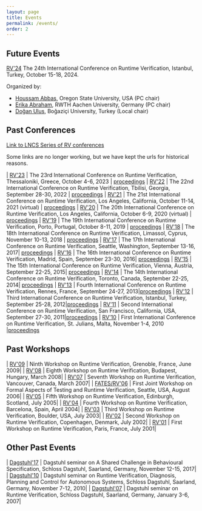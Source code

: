 ```yaml
---
layout: page
title: Events 
permalink: /events/
order: 2
---
```



<h2>Future Events </h2>

[RV'24](https://bouncmpe.github.io/rv24) The 24th International Conference on Runtime Verification, Istanbul, Turkey, October 15-18, 2024.

Organized by: 

- [Houssam Abbas](http://www.houssamabbas.com), Oregon State University, USA (PC chair)
- [Erika Abraham](https://ths.rwth-aachen.de/people/erika-abraham), RWTH Aachen University, Germany  (PC chair)
- [Doğan Ulus](https://github.com/doganulus), Boğaziçi University, Turkey (Local chair)

<h2>Past Conferences</h2>

[Link to LNCS Series of RV conferences](https://link.springer.com/conference/rv)

Some links are no longer working, but we have kept the urls for historical reasons.


| [RV'23](https://rv23.csd.auth.gr) | The 23rd International Conference on Runtime Verification, Thessaloniki, Greece, October 4-6, 2023 | [proceedings](https://link.springer.com/book/10.1007/978-3-031-44267-4)
| [RV'22](https://rv22.gitlab.io/) | The 22nd International Conference on Runtime Verification, Tbilisi, Georgia, September 28-30, 2022 | [proceedings](https://link.springer.com/book/10.1007/978-3-031-17196-3)
| [RV'21](https://uva-mcps-lab.github.io/RV21) | The 21st International Conference on Runtime Verification, Los Angeles, California, October 11-14, 2021 (virtual) | [proceedings](https://link.springer.com/book/10.1007/978-3-030-88494-9)
| [RV'20](https://rv20.ait.ac.at) | The 20th International Conference on Runtime Verification, Los Angeles, California, October 6-9, 2020 (virtual) | [proceedings](https://www.springer.com/gp/book/9783030605070)
| [RV'19](https://www.react.uni-saarland.de/rv2019/) | The 19th International Conference on Runtime Verification, Porto, Portugal, October 8-11, 2019 | [proceedings](https://www.springer.com/gp/book/9783030320782)
| [RV'18](https://rv2018.isp.uni-luebeck.de/) | The 18th International Conference on Runtime Verification, Limassol, Cyprus, November 10-13, 2018 | [proceedings](https://www.springer.com/gp/book/9783030037680)
| [RV'17](http://rv2017.cs.manchester.ac.uk/) | The 17th International Conference on Runtime Verification, Seattle, Washington, September 13-16, 2017| [proceedings](https://www.springer.com/gp/book/9783319675305)
| [RV'16](https://rv2016.imag.fr/) | The 16th International Conference on Runtime Verification, Madrid, Spain, September 23-30, 2016| [proceedings](https://www.springer.com/gp/book/9783319469812)
| [RV'15](http://rv2015.conf.tuwien.ac.at/) | The 15th International Conference on Runtime Verification, Vienna, Austria, September 22-25, 2015| [proceedings](https://www.springer.com/gp/book/9783319238197)
| [RV'14](http://rv2014.imag.fr/) | The 14th International Conference on Runtime Verification, Toronto, Canada, September 22-25, 2014| [proceedings](https://link.springer.com/book/10.1007/978-3-319-11164-3)
| [RV'13](http://rv2013.gforge.inria.fr/) | Fourth International Conference on Runtime Verification, Rennes, France, September 24-27, 2013|[proceedings](https://link.springer.com/book/10.1007/978-3-642-40787-1)
| [RV'12](http://rv2012.ku.edu.tr/) | Third International Conference on Runtime Verification, Istanbul, Turkey, September 25-28, 2012|[proceedings](https://link.springer.com/book/10.1007/978-3-642-35632-2)
| [RV'11](http://rv2011.eecs.berkeley.edu/Home.html) | Second International Conference on Runtime Verification, San Francisco, California, USA, September 27-30, 2011|[proceedings](https://link.springer.com/book/10.1007/978-3-642-29860-8)
| [RV'10](https://www.um.edu.mt/events/rv2010) | First International Conference on Runtime Verification, St. Julians, Malta, November 1-4, 2010 |[proceedings](https://link.springer.com/book/10.1007/978-3-642-16612-9)

<h2>Past Workshops</h2>

| [RV'09](http://www-rv2009.imag.fr/) | Ninth Workshop on Runtime Verification, Grenoble, France, June 2009|
| [RV'08](http://www.isp.uni-luebeck.de/conferences/rv08/) | Eighth Workshop on Runtime Verification, Budapest, Hungary, March 2008|
| [RV'07](http://www.cis.upenn.edu/~rtg/rv2007) | Seventh Workshop on Runtime Verification, Vancouver, Canada, March 2007|
| [FATES/RV'06](http://www.easychair.org/FLoC-06/FATES-RV.html) | First Joint Workshop on Formal Aspects of Testing and Runtime Verification, Seattle, USA, August 2006|
| [RV'05](http://react.cs.uni-sb.de/rv2005/) | Fifth Workshop on Runtime Verification, Edinburgh, Scotland, July 2005|
| [RV'04](https://www.runtime-verification.org/rv2004/index.html) | Fourth Workshop on Runtime Verification, Barcelona, Spain, April 2004|
| [RV'03](http://www.cis.upenn.edu/rv2003) | Third Workshop on Runtime Verification, Boulder, USA, July 2003|
| [RV'02](https://www.runtime-verification.org/rv2002/index.html) | Second Workshop on Runtime Verification, Copenhagen, Denmark, July 2002|
| [RV'01](https://www.runtime-verification.org/rv2001/index.html) | First Workshop on Runtime Verification, Paris, France, July 2001|

<h2> Other Past Events</h2>

| [Dagstuhl'17](http://www.dagstuhl.de/en/program/calendar/semhp/?semnr=17462) | Dagstuhl seminar on A Shared Challenge in Behavioural Specification, Schloss Dagstuhl, Saarland, Germany, November 12-15, 2017|
| [Dagstuhl'10](http://www.dagstuhl.de/en/program/calendar/semhp/?semnr=10451) | Dagstuhl seminar on Runtime Verification, Diagnosis, Planning and Control for Autonomous Systems, Schloss Dagstuhl, Saarland, Germany, November 7-12, 2010|
| [Dagstuhl'07](http://www.dagstuhl.de/07011) | Dagstuhl seminar on Runtime Verification, Schloss Dagstuhl, Saarland, Germany, January 3-6, 2007|


